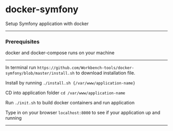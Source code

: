 # docker-symfony

Setup Symfony application with docker

---
### Prerequisites

docker and docker-compose runs on your machine

---

In terminal run `https://github.com/Workbench-tools/docker-symfony/blob/master/install.sh` to download installation file.

Install by running `./install.sh {/var/www/application-name}`

CD into application folder `cd /var/www/application-name`

Run `./init.sh` to build docker containers and run application

Type in on your browser `localhost:8000` to see if your application up and running

---

